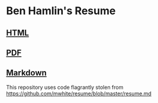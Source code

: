 # Ben Hamlin's Resume

## [HTML](cs.pdx.edu/~hamlinb/resume/resume.html)
## [PDF](cs.pdx.edu/~hamlinb/resume/resume.pdf)
## [Markdown](http://github.com/protoben)

This repository uses code flagrantly stolen from
<https://github.com/mwhite/resume/blob/master/resume.md>
